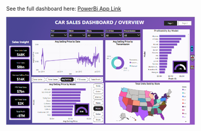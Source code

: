 See the full dashboard here: [PowerBi App Link](https://app.powerbi.com/view?r=eyJrIjoiZGIwMDFhNjctZDdjMC00ZmUwLWE1MjYtZWEyMDlkNDZiYTgxIiwidCI6IjYzYzQ3MTVmLTExNzAtNDFmYy04OTAwLWMwMTgzMzMwNGQ3YiJ9)

![Vehicle sales dashboard](Vehicle_Sales_Dashboard.png)
